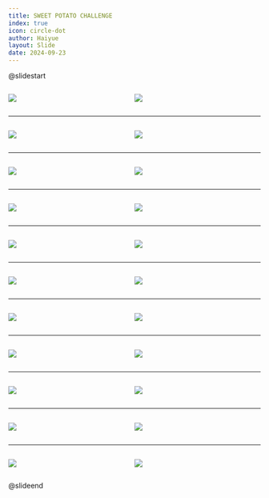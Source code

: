 ```yaml
---
title: SWEET POTATO CHALLENGE
index: true
icon: circle-dot
author: Haiyue
layout: Slide
date: 2024-09-23
---
```

 
@slidestart

<div style="display:flex">
<div style="flex:1">

![](https://raw.githubusercontent.com/yclord/reading/refs/heads/master/english/Level-Q/SWEET%20POTATO%20CHALLENGE/001.webp)
</div>
<div style="flex:1">

![](https://raw.githubusercontent.com/yclord/reading/refs/heads/master/english/Level-Q/SWEET%20POTATO%20CHALLENGE/002.webp)
</div>
</div>

---

<div style="display:flex">
<div style="flex:1">

![](https://raw.githubusercontent.com/yclord/reading/refs/heads/master/english/Level-Q/SWEET%20POTATO%20CHALLENGE/003.webp)
</div>
<div style="flex:1">

![](https://raw.githubusercontent.com/yclord/reading/refs/heads/master/english/Level-Q/SWEET%20POTATO%20CHALLENGE/004.webp)
</div>
</div>

---

<div style="display:flex">
<div style="flex:1">

![](https://raw.githubusercontent.com/yclord/reading/refs/heads/master/english/Level-Q/SWEET%20POTATO%20CHALLENGE/005.webp)
</div>
<div style="flex:1">

![](https://raw.githubusercontent.com/yclord/reading/refs/heads/master/english/Level-Q/SWEET%20POTATO%20CHALLENGE/006.webp)
</div>
</div>

---

<div style="display:flex">
<div style="flex:1">

![](https://raw.githubusercontent.com/yclord/reading/refs/heads/master/english/Level-Q/SWEET%20POTATO%20CHALLENGE/007.webp)
</div>
<div style="flex:1">

![](https://raw.githubusercontent.com/yclord/reading/refs/heads/master/english/Level-Q/SWEET%20POTATO%20CHALLENGE/008.webp)
</div>
</div>

---

<div style="display:flex">
<div style="flex:1">

![](https://raw.githubusercontent.com/yclord/reading/refs/heads/master/english/Level-Q/SWEET%20POTATO%20CHALLENGE/009.webp)
</div>
<div style="flex:1">

![](https://raw.githubusercontent.com/yclord/reading/refs/heads/master/english/Level-Q/SWEET%20POTATO%20CHALLENGE/010.webp)
</div>
</div>

---

<div style="display:flex">
<div style="flex:1">

![](https://raw.githubusercontent.com/yclord/reading/refs/heads/master/english/Level-Q/SWEET%20POTATO%20CHALLENGE/011.webp)
</div>
<div style="flex:1">

![](https://raw.githubusercontent.com/yclord/reading/refs/heads/master/english/Level-Q/SWEET%20POTATO%20CHALLENGE/012.webp)
</div>
</div>

---

<div style="display:flex">
<div style="flex:1">

![](https://raw.githubusercontent.com/yclord/reading/refs/heads/master/english/Level-Q/SWEET%20POTATO%20CHALLENGE/013.webp)
</div>
<div style="flex:1">

![](https://raw.githubusercontent.com/yclord/reading/refs/heads/master/english/Level-Q/SWEET%20POTATO%20CHALLENGE/014.webp)
</div>
</div>

---

<div style="display:flex">
<div style="flex:1">

![](https://raw.githubusercontent.com/yclord/reading/refs/heads/master/english/Level-Q/SWEET%20POTATO%20CHALLENGE/015.webp)
</div>
<div style="flex:1">

![](https://raw.githubusercontent.com/yclord/reading/refs/heads/master/english/Level-Q/SWEET%20POTATO%20CHALLENGE/016.webp)
</div>
</div>

---

<div style="display:flex">
<div style="flex:1">

![](https://raw.githubusercontent.com/yclord/reading/refs/heads/master/english/Level-Q/SWEET%20POTATO%20CHALLENGE/017.webp)
</div>
<div style="flex:1">

![](https://raw.githubusercontent.com/yclord/reading/refs/heads/master/english/Level-Q/SWEET%20POTATO%20CHALLENGE/018.webp)
</div>
</div>

---

<div style="display:flex">
<div style="flex:1">

![](https://raw.githubusercontent.com/yclord/reading/refs/heads/master/english/Level-Q/SWEET%20POTATO%20CHALLENGE/019.webp)
</div>
<div style="flex:1">

![](https://raw.githubusercontent.com/yclord/reading/refs/heads/master/english/Level-Q/SWEET%20POTATO%20CHALLENGE/020.webp)
</div>
</div>

---

<div style="display:flex">
<div style="flex:1">

![](https://raw.githubusercontent.com/yclord/reading/refs/heads/master/english/Level-Q/SWEET%20POTATO%20CHALLENGE/021.webp)
</div>
<div style="flex:1">

![](https://raw.githubusercontent.com/yclord/reading/refs/heads/master/english/Level-Q/SWEET%20POTATO%20CHALLENGE/022.webp)
</div>
</div>

@slideend